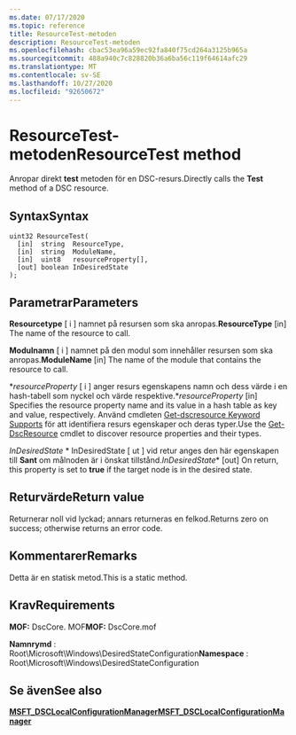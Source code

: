 ```yaml
---
ms.date: 07/17/2020
ms.topic: reference
title: ResourceTest-metoden
description: ResourceTest-metoden
ms.openlocfilehash: cbac53ea96a59ec92fa840f75cd264a3125b965a
ms.sourcegitcommit: 488a940c7c828820b36a6ba56c119f64614afc29
ms.translationtype: MT
ms.contentlocale: sv-SE
ms.lasthandoff: 10/27/2020
ms.locfileid: "92650672"
---
```

# <a name="resourcetest-method"></a><span data-ttu-id="d9646-103">ResourceTest-metoden</span><span class="sxs-lookup"><span data-stu-id="d9646-103">ResourceTest method</span></span>

<span data-ttu-id="d9646-104">Anropar direkt **test** metoden för en DSC-resurs.</span><span class="sxs-lookup"><span data-stu-id="d9646-104">Directly calls the **Test** method of a DSC resource.</span></span>

## <a name="syntax"></a><span data-ttu-id="d9646-105">Syntax</span><span class="sxs-lookup"><span data-stu-id="d9646-105">Syntax</span></span>

```mof
uint32 ResourceTest(
  [in]  string  ResourceType,
  [in]  string  ModuleName,
  [in]  uint8   resourceProperty[],
  [out] boolean InDesiredState
);
```

## <a name="parameters"></a><span data-ttu-id="d9646-106">Parametrar</span><span class="sxs-lookup"><span data-stu-id="d9646-106">Parameters</span></span>

<span data-ttu-id="d9646-107">**Resourcetype** \[ i \] namnet på resursen som ska anropas.</span><span class="sxs-lookup"><span data-stu-id="d9646-107">**ResourceType** \[in\] The name of the resource to call.</span></span>

<span data-ttu-id="d9646-108">**Modulnamn** \[ i \] namnet på den modul som innehåller resursen som ska anropas.</span><span class="sxs-lookup"><span data-stu-id="d9646-108">**ModuleName** \[in\] The name of the module that contains the resource to call.</span></span>

<span data-ttu-id="d9646-109">\**_resourceProperty_* \[ i \] anger resurs egenskapens namn och dess värde i en hash-tabell som nyckel och värde respektive.</span><span class="sxs-lookup"><span data-stu-id="d9646-109">\**_resourceProperty_* \[in\] Specifies the resource property name and its value in a hash table as key and value, respectively.</span></span> <span data-ttu-id="d9646-110">Använd cmdleten [Get-dscresource Keyword Supports](/powershell/module/PSDesiredStateConfiguration/Get-DscResource) för att identifiera resurs egenskaper och deras typer.</span><span class="sxs-lookup"><span data-stu-id="d9646-110">Use the [Get-DscResource](/powershell/module/PSDesiredStateConfiguration/Get-DscResource) cmdlet to discover resource properties and their types.</span></span>

<span data-ttu-id="d9646-111">*InDesiredState* \*  InDesiredState \[ ut \] vid retur anges den här egenskapen till **Sant** om målnoden är i önskat tillstånd.</span><span class="sxs-lookup"><span data-stu-id="d9646-111">*InDesiredState*\* \[out\] On return, this property is set to **true** if the target node is in the desired state.</span></span>

## <a name="return-value"></a><span data-ttu-id="d9646-112">Returvärde</span><span class="sxs-lookup"><span data-stu-id="d9646-112">Return value</span></span>

<span data-ttu-id="d9646-113">Returnerar noll vid lyckad; annars returneras en felkod.</span><span class="sxs-lookup"><span data-stu-id="d9646-113">Returns zero on success; otherwise returns an error code.</span></span>

## <a name="remarks"></a><span data-ttu-id="d9646-114">Kommentarer</span><span class="sxs-lookup"><span data-stu-id="d9646-114">Remarks</span></span>

<span data-ttu-id="d9646-115">Detta är en statisk metod.</span><span class="sxs-lookup"><span data-stu-id="d9646-115">This is a static method.</span></span>

## <a name="requirements"></a><span data-ttu-id="d9646-116">Krav</span><span class="sxs-lookup"><span data-stu-id="d9646-116">Requirements</span></span>

<span data-ttu-id="d9646-117">**MOF:** DscCore. MOF</span><span class="sxs-lookup"><span data-stu-id="d9646-117">**MOF:** DscCore.mof</span></span>

<span data-ttu-id="d9646-118">**Namnrymd** : Root\Microsoft\Windows\DesiredStateConfiguration</span><span class="sxs-lookup"><span data-stu-id="d9646-118">**Namespace** : Root\Microsoft\Windows\DesiredStateConfiguration</span></span>

## <a name="see-also"></a><span data-ttu-id="d9646-119">Se även</span><span class="sxs-lookup"><span data-stu-id="d9646-119">See also</span></span>

[<span data-ttu-id="d9646-120">**MSFT_DSCLocalConfigurationManager**</span><span class="sxs-lookup"><span data-stu-id="d9646-120">**MSFT_DSCLocalConfigurationManager**</span></span>](msft-dsclocalconfigurationmanager.md)

